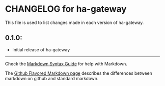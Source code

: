 # CHANGELOG for ha-gateway

This file is used to list changes made in each version of ha-gateway.

## 0.1.0:

* Initial release of ha-gateway

- - -
Check the [Markdown Syntax Guide](http://daringfireball.net/projects/markdown/syntax) for help with Markdown.

The [Github Flavored Markdown page](http://github.github.com/github-flavored-markdown/) describes the differences between markdown on github and standard markdown.
